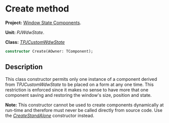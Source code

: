# Create method #

**Project:** [Window State Components](../API.md).

**Unit:** _PJWdwState_.

**Class:** _[TPJCustomWdwState](./TPJCustomWdwState.md)_

```pascal
constructor Create(AOwner: TComponent);
```

## Description ##

This class constructor permits only one instance of a component derived from _TPJCustomWdwState_ to be placed on a form at any one time. This restriction is enforced since it makes no sense to have more that one component saving and restoring the window's size, position and state.

**Note:** This constructor cannot be used to create components dynamically at run-time and therefore must never be called directly from source code. Use the _[CreateStandAlone](./TPJCustomWdwState-CreateStandAlone.md)_ constructor instead.
